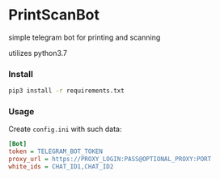 # PrintScanBot

simple telegram bot for printing and scanning

utilizes python3.7

### Install

```bash
pip3 install -r requirements.txt
```

### Usage

Create `config.ini` with such data:
```ini
[Bot]
token = TELEGRAM_BOT_TOKEN
proxy_url = https://PROXY_LOGIN:PASS@OPTIONAL_PROXY:PORT
white_ids = CHAT_ID1,CHAT_ID2
```